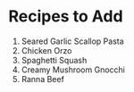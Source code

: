 # Recipes to Add

1. Seared Garlic Scallop Pasta
2. Chicken Orzo
3. Spaghetti Squash
4. Creamy Mushroom Gnocchi
5. Ranna Beef